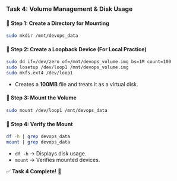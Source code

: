 
### **Task 4: Volume Management & Disk Usage**  

#### **🔹 Step 1: Create a Directory for Mounting**  
```bash
sudo mkdir /mnt/devops_data
```

#### **🔹 Step 2: Create a Loopback Device (For Local Practice)**  
```bash
sudo dd if=/dev/zero of=/mnt/devops_volume.img bs=1M count=100
sudo losetup /dev/loop1 /mnt/devops_volume.img
sudo mkfs.ext4 /dev/loop1
```
- Creates a **100MB** file and treats it as a virtual disk.  

#### **🔹 Step 3: Mount the Volume**  
```bash
sudo mount /dev/loop1 /mnt/devops_data
```

#### **🔹 Step 4: Verify the Mount**  
```bash
df -h | grep devops_data
mount | grep devops_data
```
- `df -h` → Displays disk usage.  
- `mount` → Verifies mounted devices.  

✅ **Task 4 Complete!** 🎯  

